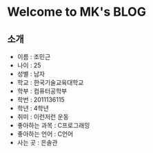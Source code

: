 # Welcome to MK's BLOG

## 소개
- 이름 : 조민근
- 나이 : 25
- 성별 : 남자
- 학교 : 한국기술교육대학교
- 학부 : 컴퓨터공학부
- 학번 : 2011136115
- 학년 : 4학년
- 취미 : 이런저런 운동
- 좋아하는 과목 : C프로그래밍
- 좋아하는 언어 : C언어
- 사는 곳 : 은솔관